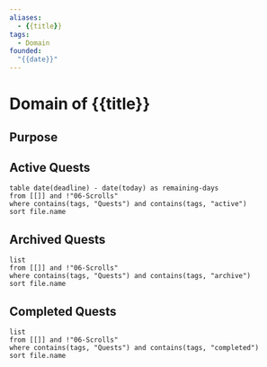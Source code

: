 ```yaml
---
aliases: 
  - {{title}}
tags:
  - Domain
founded:
  "{{date}}"
---
```

# Domain of {{title}}
## Purpose

## Active Quests
```dataview
table date(deadline) - date(today) as remaining-days
from [[]] and !"06-Scrolls"
where contains(tags, "Quests") and contains(tags, "active")
sort file.name
```
## Archived Quests
```dataview
list
from [[]] and !"06-Scrolls"
where contains(tags, "Quests") and contains(tags, "archive")
sort file.name
```
## Completed Quests
```dataview
list
from [[]] and !"06-Scrolls"
where contains(tags, "Quests") and contains(tags, "completed")
sort file.name
```
